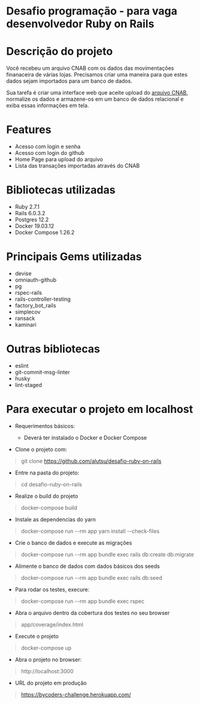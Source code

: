 # Desafio programação - para vaga desenvolvedor Ruby on Rails

# Descrição do projeto

Você recebeu um arquivo CNAB com os dados das movimentações finanaceira de várias lojas.
Precisamos criar uma maneira para que estes dados sejam importados para um banco de dados.

Sua tarefa é criar uma interface web que aceite upload do [arquivo CNAB](https://github.com/ByCodersTec/desafio-ruby-on-rails/blob/master/CNAB.txt), normalize os dados e armazene-os em um banco de dados relacional e exiba essas informações em tela.

# Features
* Acesso com login e senha
* Acesso com login do github
* Home Page para upload do arquivo
* Lista das transações importadas através do CNAB

# Bibliotecas utilizadas
* Ruby 2.7.1
* Rails 6.0.3.2
* Postgres 12.2
* Docker 19.03.12
* Docker Compose 1.26.2

# Principais Gems utilizadas
* devise
* omniauth-github
* pg
* rspec-rails
* rails-controller-testing
* factory_bot_rails
* simplecov
* ransack
* kaminari

# Outras bibliotecas
* eslint
* git-commit-msg-linter
* husky
* lint-staged

# Para executar o projeto em localhost
* Requerimentos básicos:
  - Deverá ter instalado o Docker e Docker Compose

* Clone o projeto com:
> git clone https://github.com/alutsu/desafio-ruby-on-rails

* Entre na pasta do projeto:
> cd desafio-ruby-on-rails

* Realize o build do projeto
> docker-compose build

* Instale as dependencias do yarn
> docker-compose run --rm app yarn install --check-files

* Crie o banco de dados e execute as migrações
> docker-compose run --rm app bundle exec rails db:create db:migrate

* Alimente o banco de dados com dados básicos dos seeds
> docker-compose run --rm app bundle exec rails db:seed

* Para rodar os testes, execure:
> docker-compose run --rm app bundle exec rspec

* Abra o arquivo dentro da cobertura dos testes no seu browser
> app/coverage/index.html

* Execute o projeto
> docker-compose up

* Abra o projeto no browser:
> http://localhost:3000

* URL do projeto em produção
> https://bycoders-challenge.herokuapp.com/